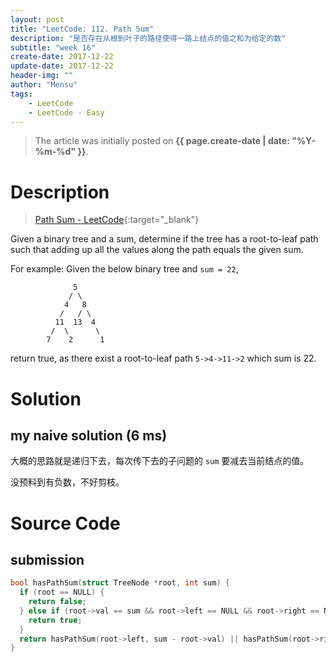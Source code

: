 ```yaml
---
layout: post
title: "LeetCode: 112. Path Sum"
description: "是否存在从根到叶子的路径使得一路上结点的值之和为给定的数"
subtitle: "week 16"
create-date: 2017-12-22
update-date: 2017-12-22
header-img: ""
author: "Mensu"
tags:
    - LeetCode
    - LeetCode - Easy
---
```


> The article was initially posted on **{{ page.create-date | date: "%Y-%m-%d" }}**.


# Description

> [Path Sum - LeetCode](https://leetcode.com/problems/path-sum/description/){:target="_blank"}

Given a binary tree and a sum, determine if the tree has a root-to-leaf path such that adding up all the values along the path equals the given sum.

For example:
Given the below binary tree and ``sum = 22``,

~~~
              5
             / \
            4   8
           /   / \
          11  13  4
         /  \      \
        7    2      1
~~~

return true, as there exist a root-to-leaf path ``5->4->11->2`` which sum is 22.

# Solution

## my naive solution (6 ms)

大概的思路就是递归下去，每次传下去的子问题的 ``sum`` 要减去当前结点的值。

没预料到有负数，不好剪枝。

# Source Code

## submission

~~~c
bool hasPathSum(struct TreeNode *root, int sum) {
  if (root == NULL) {
    return false;
  } else if (root->val == sum && root->left == NULL && root->right == NULL) {
    return true;
  }
  return hasPathSum(root->left, sum - root->val) || hasPathSum(root->right, sum - root->val);
}

~~~

